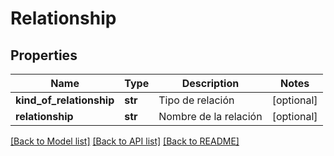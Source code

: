 # Relationship

## Properties
Name | Type | Description | Notes
------------ | ------------- | ------------- | -------------
**kind_of_relationship** | **str** | Tipo de relación | [optional] 
**relationship** | **str** | Nombre de la  relación | [optional] 

[[Back to Model list]](../README.md#documentation-for-models) [[Back to API list]](../README.md#documentation-for-api-endpoints) [[Back to README]](../README.md)

